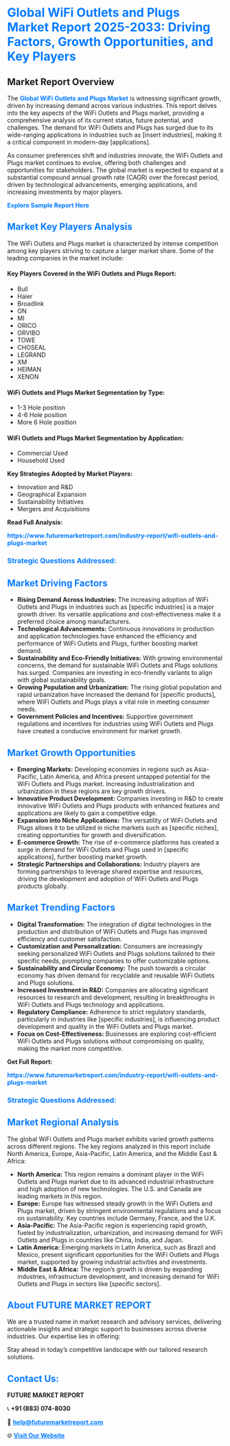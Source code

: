 <h1 style="color: #007BFF;">Global WiFi Outlets and Plugs Market Report 2025-2033: Driving Factors, Growth Opportunities, and Key Players</h1>

<section id="overview">
<h2>Market Report Overview</h2>
<p>The <a href="https://www.futuremarketreport.com/industry-report/wifi-outlets-and-plugs-market" style="color: #007BFF; text-decoration: none;"><strong>Global WiFi Outlets and Plugs Market</strong></a> is witnessing significant growth, driven by increasing demand across various industries. This report delves into the key aspects of the WiFi Outlets and Plugs market, providing a comprehensive analysis of its current status, future potential, and challenges. The demand for WiFi Outlets and Plugs has surged due to its wide-ranging applications in industries such as [insert industries], making it a critical component in modern-day [applications].</p>
<p>As consumer preferences shift and industries innovate, the WiFi Outlets and Plugs market continues to evolve, offering both challenges and opportunities for stakeholders. The global market is expected to expand at a substantial compound annual growth rate (CAGR) over the forecast period, driven by technological advancements, emerging applications, and increasing investments by major players.</p>
</section>

<section id="overview">
<p><a href="https://www.futuremarketreport.com/request-sample/reportId=102017" style="color: #007BFF; text-decoration: none;"><strong>Explore Sample Report Here</strong></a></p>
</section>

<section id="key-players">
<h2 style="color: #007BFF;">Market Key Players Analysis</h2>
<p>The WiFi Outlets and Plugs market is characterized by intense competition among key players striving to capture a larger market share. Some of the leading companies in the market include:</p>
<h4>Key Players Covered in the WiFi Outlets and Plugs Report:</h4>
<ul><li>Bull</li><li>Haier</li><li>Broadlink</li><li>ON</li><li>MI</li><li>ORICO</li><li>ORVIBO</li><li>TOWE</li><li>CHOSEAL</li><li>LEGRAND</li><li>XM</li><li>HEIMAN</li><li>XENON</li></ul>
<h4>WiFi Outlets and Plugs Market Segmentation by Type:</h4>
<ul><li>1-3 Hole position</li><li>4-6 Hole position</li><li>More 6 Hole position</li></ul>

<h4>WiFi Outlets and Plugs Market Segmentation by Application:</h4>
<ul><li>Commercial Used</li><li>Household Used</li></ul>
<p><strong>Key Strategies Adopted by Market Players:</strong></p>
<ul>
<li>Innovation and R&D</li>
<li>Geographical Expansion</li>
<li>Sustainability Initiatives</li>
<li>Mergers and Acquisitions</li>
</ul>
</section>

<section>
<p><strong>Read Full Analysis: </strong></p><a href="https://www.futuremarketreport.com/industry-report/wifi-outlets-and-plugs-market" style="color: #007BFF; text-decoration: none;"><strong>https://www.futuremarketreport.com/industry-report/wifi-outlets-and-plugs-market</strong></a>
<h3 style="color: #007BFF;">Strategic Questions Addressed:</h3>
</section>

<section id="driving-factors">
<h2 style="color: #007BFF;">Market Driving Factors</h2>
<ul>
<li><strong>Rising Demand Across Industries:</strong> The increasing adoption of WiFi Outlets and Plugs in industries such as [specific industries] is a major growth driver. Its versatile applications and cost-effectiveness make it a preferred choice among manufacturers.</li>
<li><strong>Technological Advancements:</strong> Continuous innovations in production and application technologies have enhanced the efficiency and performance of WiFi Outlets and Plugs, further boosting market demand.</li>
<li><strong>Sustainability and Eco-Friendly Initiatives:</strong> With growing environmental concerns, the demand for sustainable WiFi Outlets and Plugs solutions has surged. Companies are investing in eco-friendly variants to align with global sustainability goals.</li>
<li><strong>Growing Population and Urbanization:</strong> The rising global population and rapid urbanization have increased the demand for [specific products], where WiFi Outlets and Plugs plays a vital role in meeting consumer needs.</li>
<li><strong>Government Policies and Incentives:</strong> Supportive government regulations and incentives for industries using WiFi Outlets and Plugs have created a conducive environment for market growth.</li>
</ul>
</section>

<section id="growth-opportunities">
<h2 style="color: #007BFF;">Market Growth Opportunities</h2>
<ul>
<li><strong>Emerging Markets:</strong> Developing economies in regions such as Asia-Pacific, Latin America, and Africa present untapped potential for the WiFi Outlets and Plugs market. Increasing industrialization and urbanization in these regions are key growth drivers.</li>
<li><strong>Innovative Product Development:</strong> Companies investing in R&D to create innovative WiFi Outlets and Plugs products with enhanced features and applications are likely to gain a competitive edge.</li>
<li><strong>Expansion into Niche Applications:</strong> The versatility of WiFi Outlets and Plugs allows it to be utilized in niche markets such as [specific niches], creating opportunities for growth and diversification.</li>
<li><strong>E-commerce Growth:</strong> The rise of e-commerce platforms has created a surge in demand for WiFi Outlets and Plugs used in [specific applications], further boosting market growth.</li>
<li><strong>Strategic Partnerships and Collaborations:</strong> Industry players are forming partnerships to leverage shared expertise and resources, driving the development and adoption of WiFi Outlets and Plugs products globally.</li>
</ul>
</section>

<section id="trending-factors">
<h2 style="color: #007BFF;">Market Trending Factors</h2>
<ul>
<li><strong>Digital Transformation:</strong> The integration of digital technologies in the production and distribution of WiFi Outlets and Plugs has improved efficiency and customer satisfaction.</li>
<li><strong>Customization and Personalization:</strong> Consumers are increasingly seeking personalized WiFi Outlets and Plugs solutions tailored to their specific needs, prompting companies to offer customizable options.</li>
<li><strong>Sustainability and Circular Economy:</strong> The push towards a circular economy has driven demand for recyclable and reusable WiFi Outlets and Plugs solutions.</li>
<li><strong>Increased Investment in R&D:</strong> Companies are allocating significant resources to research and development, resulting in breakthroughs in WiFi Outlets and Plugs technology and applications.</li>
<li><strong>Regulatory Compliance:</strong> Adherence to strict regulatory standards, particularly in industries like [specific industries], is influencing product development and quality in the WiFi Outlets and Plugs market.</li>
<li><strong>Focus on Cost-Effectiveness:</strong> Businesses are exploring cost-efficient WiFi Outlets and Plugs solutions without compromising on quality, making the market more competitive.</li>
</ul>
</section>

<section>
<p><strong>Get Full Report: </strong></p><a href="https://www.futuremarketreport.com/industry-report/wifi-outlets-and-plugs-market" style="color: #007BFF; text-decoration: none;"><strong>https://www.futuremarketreport.com/industry-report/wifi-outlets-and-plugs-market</strong></a>
<h3 style="color: #007BFF;">Strategic Questions Addressed:</h3>
</section>


<section id="regional-analysis">
<h2 style="color: #007BFF;">Market Regional Analysis</h2>
<p>The global WiFi Outlets and Plugs market exhibits varied growth patterns across different regions. The key regions analyzed in this report include North America, Europe, Asia-Pacific, Latin America, and the Middle East & Africa:</p>
<ul>
<li><strong>North America:</strong> This region remains a dominant player in the WiFi Outlets and Plugs market due to its advanced industrial infrastructure and high adoption of new technologies. The U.S. and Canada are leading markets in this region.</li>
<li><strong>Europe:</strong> Europe has witnessed steady growth in the WiFi Outlets and Plugs market, driven by stringent environmental regulations and a focus on sustainability. Key countries include Germany, France, and the U.K.</li>
<li><strong>Asia-Pacific:</strong> The Asia-Pacific region is experiencing rapid growth, fueled by industrialization, urbanization, and increasing demand for WiFi Outlets and Plugs in countries like China, India, and Japan.</li>
<li><strong>Latin America:</strong> Emerging markets in Latin America, such as Brazil and Mexico, present significant opportunities for the WiFi Outlets and Plugs market, supported by growing industrial activities and investments.</li>
<li><strong>Middle East & Africa:</strong> The region’s growth is driven by expanding industries, infrastructure development, and increasing demand for WiFi Outlets and Plugs in sectors like [specific sectors].</li>
</ul>
</section>

<footer>
<h2 style="color: #007BFF;">About FUTURE MARKET REPORT</h2>
<p>We are a trusted name in market research and advisory services, delivering actionable insights and strategic support to businesses across diverse industries. Our expertise lies in offering:</p>

<p>Stay ahead in today’s competitive landscape with our tailored research solutions.</p>

<h2 style="color: #007BFF;">Contact Us:</h2>
<p><strong>FUTURE MARKET REPORT</strong></p>
<p>📞 <strong>+91 (883) 074-8030</strong></p>
<p>📧 <strong><a href="mailto:help@futuremarketreport.com" style="color: #007BFF;">help@futuremarketreport.com</a></strong></p>
<p>🌐 <strong><a href="https://www.futuremarketreport.com/" style="color: #007BFF;">Visit Our Website</a></strong></p>
</footer>